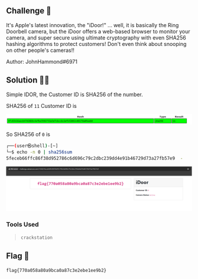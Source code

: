 ## Challenge 🧩

It's Apple's latest innovation, the "iDoor!" ... well, it is basically the Ring Doorbell camera, but the iDoor offers a web-based browser to monitor your camera, and super secure using ultimate cryptography with even SHA256 hashing algorithms to protect customers! Don't even think about snooping on other people's cameras!!

Author: JohnHammond#6971 </br>

## Solution 🕵️‍♂️

Simple IDOR, the Customer ID is SHA256 of the number.

SHA256 of `11` Customer ID is

![iDoor_hash](src/iDoor_hash.PNG)

So SHA256 of `0` is

```bash
┌──(user㉿shell)-[~]
└─$ echo -n 0 | sha256sum
5feceb66ffc86f38d952786c6d696c79c2dbc239dd4e91b46729d73a27fb57e9  -
```

![iDoor_flag](src/iDoor_flag.PNG)

### Tools Used

> `crackstation`

## Flag 🚩

`flag{770a058a80a9bca0a87c3e2ebe1ee9b2}`
